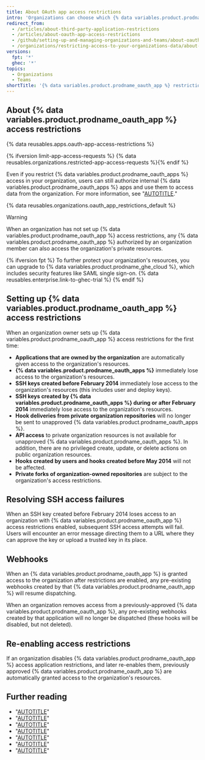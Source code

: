 ```yaml
---
title: About OAuth app access restrictions
intro: 'Organizations can choose which {% data variables.product.prodname_oauth_apps %} have access to their repositories and other resources by enabling {% data variables.product.prodname_oauth_app %} access restrictions.'
redirect_from:
  - /articles/about-third-party-application-restrictions
  - /articles/about-oauth-app-access-restrictions
  - /github/setting-up-and-managing-organizations-and-teams/about-oauth-app-access-restrictions
  - /organizations/restricting-access-to-your-organizations-data/about-oauth-app-access-restrictions
versions:
  fpt: '*'
  ghec: '*'
topics:
  - Organizations
  - Teams
shortTitle: '{% data variables.product.prodname_oauth_app %} restrictions'
---
```


## About {% data variables.product.prodname_oauth_app %} access restrictions

{% data reusables.apps.oauth-app-access-restrictions %}

{% ifversion limit-app-access-requests %}
{% data reusables.organizations.restricted-app-access-requests %}{% endif %}

Even if you restrict {% data variables.product.prodname_oauth_apps %} access in your organization, users can still authorize internal {% data variables.product.prodname_oauth_apps %} apps and use them to access data from the organization. For more information, see "[AUTOTITLE](/apps/oauth-apps/using-oauth-apps/internal-oauth-apps)."

{% data reusables.organizations.oauth_app_restrictions_default %}

> [!WARNING]
> When an organization has not set up {% data variables.product.prodname_oauth_app %} access restrictions, any {% data variables.product.prodname_oauth_app %} authorized by an organization member can also access the organization's private resources.

{% ifversion fpt %}
To further protect your organization's resources, you can upgrade to {% data variables.product.prodname_ghe_cloud %}, which includes security features like SAML single sign-on. {% data reusables.enterprise.link-to-ghec-trial %}
{% endif %}

## Setting up {% data variables.product.prodname_oauth_app %} access restrictions

When an organization owner sets up {% data variables.product.prodname_oauth_app %} access restrictions for the first time:

* **Applications that are owned by the organization** are automatically given access to the organization's resources.
* **{% data variables.product.prodname_oauth_apps %}** immediately lose access to the organization's resources.
* **SSH keys created before February 2014** immediately lose access to the organization's resources (this includes user and deploy keys).
* **SSH keys created by {% data variables.product.prodname_oauth_apps %} during or after February 2014** immediately lose access to the organization's resources.
* **Hook deliveries from private organization repositories** will no longer be sent to unapproved {% data variables.product.prodname_oauth_apps %}.
* **API access** to private organization resources is not available for unapproved {% data variables.product.prodname_oauth_apps %}. In addition, there are no privileged create, update, or delete actions on public organization resources.
* **Hooks created by users and hooks created before May 2014** will not be affected.
* **Private forks of organization-owned repositories** are subject to the organization's access restrictions.

## Resolving SSH access failures

When an SSH key created before February 2014 loses access to an organization with {% data variables.product.prodname_oauth_app %} access restrictions enabled, subsequent SSH access attempts will fail. Users will encounter an error message directing them to a URL where they can approve the key or upload a trusted key in its place.

## Webhooks

When an {% data variables.product.prodname_oauth_app %} is granted access to the organization after restrictions are enabled, any pre-existing webhooks created by that {% data variables.product.prodname_oauth_app %} will resume dispatching.

When an organization removes access from a previously-approved {% data variables.product.prodname_oauth_app %}, any pre-existing webhooks created by that application will no longer be dispatched (these hooks will be disabled, but not deleted).

## Re-enabling access restrictions

If an organization disables {% data variables.product.prodname_oauth_app %} access application restrictions, and later re-enables them, previously approved {% data variables.product.prodname_oauth_app %} are automatically granted access to the organization's resources.

## Further reading

* "[AUTOTITLE](/organizations/managing-oauth-access-to-your-organizations-data/enabling-oauth-app-access-restrictions-for-your-organization)"
* "[AUTOTITLE](/organizations/managing-oauth-access-to-your-organizations-data/approving-oauth-apps-for-your-organization)"
* "[AUTOTITLE](/organizations/managing-programmatic-access-to-your-organization/reviewing-github-apps-installed-in-your-organization)"
* "[AUTOTITLE](/organizations/managing-oauth-access-to-your-organizations-data/denying-access-to-a-previously-approved-oauth-app-for-your-organization)"
* "[AUTOTITLE](/organizations/managing-oauth-access-to-your-organizations-data/disabling-oauth-app-access-restrictions-for-your-organization)"
* "[AUTOTITLE](/account-and-profile/setting-up-and-managing-your-personal-account-on-github/managing-your-membership-in-organizations/requesting-organization-approval-for-oauth-apps)"
* "[AUTOTITLE](/apps/oauth-apps/using-oauth-apps/authorizing-oauth-apps)"
